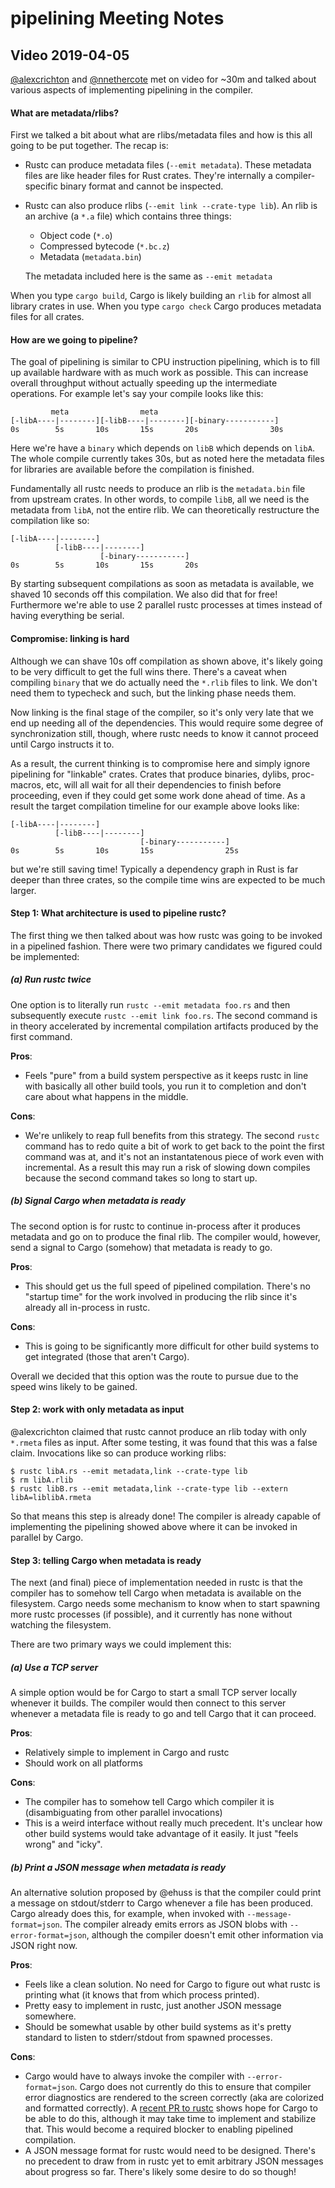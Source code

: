 # pipelining Meeting Notes

## Video 2019-04-05

[@alexcrichton] and [@nnethercote] met on video for ~30m and talked about various
aspects of implementing pipelining in the compiler.

[@alexcrichton]: https://github.com/alexcrichton
[@nnethercote]: https://github.com/nnethercote

#### What are metadata/rlibs?

First we talked a bit about what are rlibs/metadata files and how is this all
going to be put together. The recap is:

* Rustc can produce metadata files (`--emit metadata`). These metadata files are
  like header files for Rust crates. They're internally a compiler-specific
  binary format and cannot be inspected.

* Rustc can also produce rlibs (`--emit link --crate-type lib`). An rlib is an
  archive (a `*.a` file) which contains three things:

  * Object code (`*.o`)
  * Compressed bytecode (`*.bc.z`)
  * Metadata (`metadata.bin`)

  The metadata included here is the same as `--emit metadata`

When you type `cargo build`, Cargo is likely building an `rlib` for almost all
library crates in use. When you type `cargo check` Cargo produces metadata files
for all crates.

#### How are we going to pipeline?

The goal of pipelining is similar to CPU instruction pipelining, which is to
fill up available hardware with as much work as possible. This can increase
overall throughput without actually speeding up the intermediate operations. For
example let's say your compile looks like this:


```
         meta                meta
[-libA----|--------][-libB----|--------][-binary-----------]
0s        5s       10s       15s       20s                30s
```

Here we're have a `binary` which depends on `libB` which depends on `libA`. The
whole compile currently takes 30s, but as noted here the metadata files for
libraries are available before the compilation is finished.

Fundamentally all rustc needs to produce an rlib is the `metadata.bin` file from
upstream crates. In other words, to compile `libB`, all we need is the metadata
from `libA`, not the entire rlib. We can theoretically restructure the
compilation like so:

```
[-libA----|--------]
          [-libB----|--------]
                    [-binary-----------]
0s        5s       10s       15s       20s
```

By starting subsequent compilations as soon as metadata is available, we shaved
10 seconds off this compilation. We also did that for free! Furthermore
we're able to use 2 parallel rustc processes at times instead of having
everything be serial.


#### Compromise: linking is hard

Although we can shave 10s off compilation as shown above, it's likely going to
be very difficult to get the full wins there. There's a caveat when compiling
`binary` that we do actually need the `*.rlib` files to link. We don't need them
to typecheck and such, but the linking phase needs them.

Now linking is the final stage of the compiler, so it's only very late that we
end up needing all of the dependencies. This would require some degree of
synchronization still, though, where rustc needs to know it cannot proceed until
Cargo instructs it to.

As a result, the current thinking is to compromise here and simply ignore
pipelining for "linkable" crates. Crates that produce binaries, dylibs,
proc-macros, etc, will all wait for all their dependencies to finish before
proceeding, even if they could get some work done ahead of time. As a result the
target compilation timeline for our example above looks like:

```
[-libA----|--------]
          [-libB----|--------]
                             [-binary-----------]
0s        5s       10s       15s                25s
```

but we're still saving time! Typically a dependency graph in Rust is far deeper
than three crates, so the compile time wins are expected to be much larger.

#### Step 1: What architecture is used to pipeline rustc?

The first thing we then talked about was how rustc was going to be invoked in a
pipelined fashion. There were two primary candidates we figured could be
implemented:

##### (a) Run rustc twice

One option is to literally run `rustc --emit metadata foo.rs` and then
subsequently execute `rustc --emit link foo.rs`. The second command is in theory
accelerated by incremental compilation artifacts produced by the first command.

**Pros**:

* Feels "pure" from a build system perspective as it keeps rustc in line with
  basically all other build tools, you run it to completion and don't care about
  what happens in the middle.

**Cons**:

* We're unlikely to reap full benefits from this strategy. The second `rustc`
  command has to redo quite a bit of work to get back to the point the first
  command was at, and it's not an instantatenous piece of work even with
  incremental. As a result this may run a risk of slowing down compiles because
  the second command takes so long to start up.

##### (b) Signal Cargo when metadata is ready

The second option is for rustc to continue in-process after it produces metadata
and go on to produce the final rlib. The compiler would, however, send a signal
to Cargo (somehow) that metadata is ready to go.

**Pros**:

* This should get us the full speed of pipelined compilation. There's no
  "startup time" for the work involved in producing the rlib since it's already
  all in-process in rustc.

**Cons**:

* This is going to be significantly more difficult for other build systems to
  get integrated (those that aren't Cargo).

Overall we decided that this option was the route to pursue due to the speed
wins likely to be gained.

#### Step 2: work with only metadata as input

@alexcrichton claimed that rustc cannot produce an rlib today with only
`*.rmeta` files as input. After some testing, it was found that this was a false
claim. Invocations like so can produce working rlibs:


```
$ rustc libA.rs --emit metadata,link --crate-type lib
$ rm libA.rlib
$ rustc libB.rs --emit metadata,link --crate-type lib --extern libA=liblibA.rmeta
```

So that means this step is already done! The compiler is already capable of
implementing the pipelining showed above where it can be invoked in parallel by
Cargo.

#### Step 3: telling Cargo when metadata is ready

The next (and final) piece of implementation needed in rustc is that the
compiler has to somehow tell Cargo when metadata is available on the filesystem.
Cargo needs some mechanism to know when to start spawning more rustc processes
(if possible), and it currently has none without watching the filesystem.

There are two primary ways we could implement this:

##### (a) Use a TCP server

A simple option would be for Cargo to start a small TCP server locally whenever
it builds. The compiler would then connect to this server whenever a metadata
file is ready to go and tell Cargo that it can proceed.

**Pros**:

* Relatively simple to implement in Cargo and rustc
* Should work on all platforms

**Cons**:

* The compiler has to somehow tell Cargo which compiler it is (disambiguating
  from other parallel invocations)
* This is a weird interface without really much precedent. It's unclear how
  other build systems would take advantage of it easily. It just "feels wrong"
  and "icky".

##### (b) Print a JSON message when metadata is ready

An alternative solution proposed by @ehuss is that the compiler could print a
message on stdout/stderr to Cargo whenever a file has been produced. Cargo
already does this, for example, when invoked with `--message-format=json`. The
compiler already emits errors as JSON blobs with `--error-format=json`, although
the compiler doesn't emit other information via JSON right now.

**Pros**:

* Feels like a clean solution. No need for Cargo to figure out what rustc is
  printing what (it knows that from which process printed).
* Pretty easy to implement in rustc, just another JSON message somewhere.
* Should be somewhat usable by other build systems as it's pretty standard to
  listen to stderr/stdout from spawned processes.

**Cons**:

* Cargo would have to always invoke the compiler with `--error-format=json`.
  Cargo does not currently do this to ensure that compiler error diagnostics are
  rendered to the screen correctly (aka are colorized and formatted correctly).
  A [recent PR to rustc](https://github.com/rust-lang/rust/pull/59128) shows
  hope for Cargo to be able to do this, although it may take time to implement
  and stabilize that. This would become a required blocker to enabling pipelined
  compilation.
* A JSON message format for rustc would need to be designed. There's no
  precedent to draw from in rustc yet to emit arbitrary JSON messages about
  progress so far. There's likely some desire to do so though!
